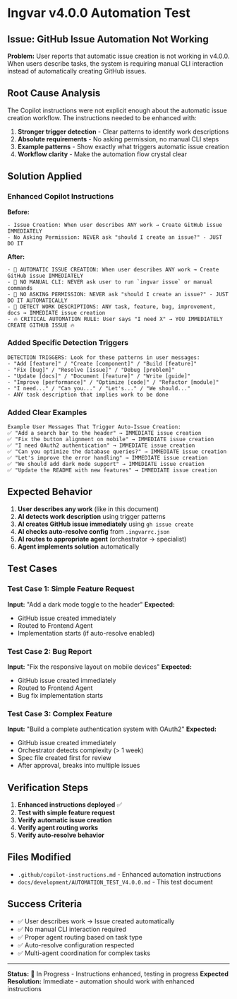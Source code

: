 # Ingvar v4.0.0 Automation Test

## Issue: GitHub Issue Automation Not Working

**Problem:** User reports that automatic issue creation is not working in v4.0.0. When users describe tasks, the system is requiring manual CLI interaction instead of automatically creating GitHub issues.

## Root Cause Analysis

The Copilot instructions were not explicit enough about the automatic issue creation workflow. The instructions needed to be enhanced with:

1. **Stronger trigger detection** - Clear patterns to identify work descriptions
2. **Absolute requirements** - No asking permission, no manual CLI steps
3. **Example patterns** - Show exactly what triggers automatic issue creation
4. **Workflow clarity** - Make the automation flow crystal clear

## Solution Applied

### Enhanced Copilot Instructions

**Before:**

```
- Issue Creation: When user describes ANY work → Create GitHub issue IMMEDIATELY
- No Asking Permission: NEVER ask "should I create an issue?" - JUST DO IT
```

**After:**

```
- 🚨 AUTOMATIC ISSUE CREATION: When user describes ANY work → Create GitHub issue IMMEDIATELY
- 🚨 NO MANUAL CLI: NEVER ask user to run `ingvar issue` or manual commands
- 🚨 NO ASKING PERMISSION: NEVER ask "should I create an issue?" - JUST DO IT AUTOMATICALLY
- 🚨 DETECT WORK DESCRIPTIONS: ANY task, feature, bug, improvement, docs → IMMEDIATE issue creation
- 🔥 CRITICAL AUTOMATION RULE: User says "I need X" → YOU IMMEDIATELY CREATE GITHUB ISSUE 🔥
```

### Added Specific Detection Triggers

```
DETECTION TRIGGERS: Look for these patterns in user messages:
- "Add [feature]" / "Create [component]" / "Build [feature]"
- "Fix [bug]" / "Resolve [issue]" / "Debug [problem]"
- "Update [docs]" / "Document [feature]" / "Write [guide]"
- "Improve [performance]" / "Optimize [code]" / "Refactor [module]"
- "I need..." / "Can you..." / "Let's..." / "We should..."
- ANY task description that implies work to be done
```

### Added Clear Examples

```
Example User Messages That Trigger Auto-Issue Creation:
✅ "Add a search bar to the header" → IMMEDIATE issue creation
✅ "Fix the button alignment on mobile" → IMMEDIATE issue creation
✅ "I need OAuth2 authentication" → IMMEDIATE issue creation
✅ "Can you optimize the database queries?" → IMMEDIATE issue creation
✅ "Let's improve the error handling" → IMMEDIATE issue creation
✅ "We should add dark mode support" → IMMEDIATE issue creation
✅ "Update the README with new features" → IMMEDIATE issue creation
```

## Expected Behavior

1. **User describes any work** (like in this document)
2. **AI detects work description** using trigger patterns
3. **AI creates GitHub issue immediately** using `gh issue create`
4. **AI checks auto-resolve config** from `.ingvarrc.json`
5. **AI routes to appropriate agent** (orchestrator → specialist)
6. **Agent implements solution** automatically

## Test Cases

### Test Case 1: Simple Feature Request

**Input:** "Add a dark mode toggle to the header"
**Expected:**

- GitHub issue created immediately
- Routed to Frontend Agent
- Implementation starts (if auto-resolve enabled)

### Test Case 2: Bug Report

**Input:** "Fix the responsive layout on mobile devices"
**Expected:**

- GitHub issue created immediately
- Routed to Frontend Agent
- Bug fix implementation starts

### Test Case 3: Complex Feature

**Input:** "Build a complete authentication system with OAuth2"
**Expected:**

- GitHub issue created immediately
- Orchestrator detects complexity (> 1 week)
- Spec file created first for review
- After approval, breaks into multiple issues

## Verification Steps

1. **Enhanced instructions deployed** ✅
2. **Test with simple feature request**
3. **Verify automatic issue creation**
4. **Verify agent routing works**
5. **Verify auto-resolve behavior**

## Files Modified

- `.github/copilot-instructions.md` - Enhanced automation instructions
- `docs/development/AUTOMATION_TEST_V4.0.0.md` - This test document

## Success Criteria

- ✅ User describes work → Issue created automatically
- ✅ No manual CLI interaction required
- ✅ Proper agent routing based on task type
- ✅ Auto-resolve configuration respected
- ✅ Multi-agent coordination for complex tasks

---

**Status:** 🔧 In Progress - Instructions enhanced, testing in progress
**Expected Resolution:** Immediate - automation should work with enhanced instructions
